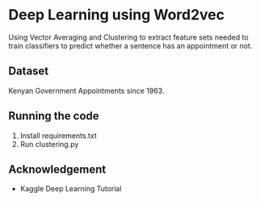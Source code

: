 # Deep Learning using Word2vec
Using Vector Averaging and Clustering to extract feature sets needed to train classifiers to predict whether
a sentence has an appointment or not.

## Dataset
Kenyan Government Appointments since 1963.

## Running the code
1. Install requirements.txt
2. Run clustering.py

## Acknowledgement
* Kaggle Deep Learning Tutorial

